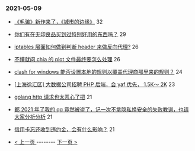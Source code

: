 ### 2021-05-09 
- [《毛骗》新作来了，《城市的边缘》](https://www.v2ex.com/t/775785) 32
- [你们有在无印良品买到过特别好用的东西吗？](https://www.v2ex.com/t/775799) 29
- [iptables 层面如何做到判断 header 来做反向代理?](https://www.v2ex.com/t/775751) 26
- [不懂就问 chia 的 plot 文件最终要怎么处理](https://www.v2ex.com/t/775778) 26
- [clash for windows 能否设置本地的规则以覆盖代理商那里来的规则？](https://www.v2ex.com/t/775773) 24
- [[上海徐汇区] 大数据公司招聘 PHP 后端，会 yaf 优先， 1.5K～ 2K](https://www.v2ex.com/t/775798) 23
- [golang http 请求也太恶心了把](https://www.v2ex.com/t/775745) 21
- [都 2021 年了我的 qq 竟然被盗了，记一次不拿隐私换安全的失败教训，也请大家分析分析](https://www.v2ex.com/t/775784) 21
- [信用卡忘还收到违约金，会有什么影响？](https://www.v2ex.com/t/775816) 21 

- [ < 上一页 ](https://github.com/able8/v2ex-hot-record/blob/master/2021-05-08.md) -------- [ 下一页 > ](https://github.com/able8/v2ex-hot-record/blob/master/2021-05-10.md)